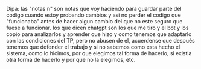 Dipa: las "notas n" son notas que voy haciendo para guardar parte del codigo cuando estoy probando cambios y asi no
    perder el codigo que "funcionaba" antes de hacer algun cambio del que no este seguro que fuese a funcionar.
    los que dicen chatgpt son los que me tiro y el bot y los copio para analizarlos y aprender que hizo y como
    tenemos que adaptarlo con las condiciones del TP, pero no abusen de el, acuerdense que después tenemos que
    defender el trabajo y si no sabemos como esta hecho el sistema, como lo hicimos, por que elegimos tal forma de 
    hacerlo, si existia otra forma de hacerlo y por que no la elegimos, etc.